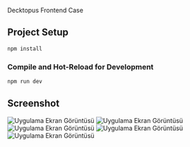 
Decktopus Frontend Case

## Project Setup

```sh
npm install
```

### Compile and Hot-Reload for Development

```sh
npm run dev
```


## Screenshot

![Uygulama Ekran Görüntüsü](https://i.ibb.co/QJwKsTK/photo1.png)
![Uygulama Ekran Görüntüsü](https://i.ibb.co/wyqr0Vx/photo2.png)
![Uygulama Ekran Görüntüsü](https://i.ibb.co/0YWD5CQ/photo3.png)
![Uygulama Ekran Görüntüsü](https://i.ibb.co/C915KC6/photo4.png)
![Uygulama Ekran Görüntüsü](https://i.ibb.co/z8YTGWJ/photo5.png)





